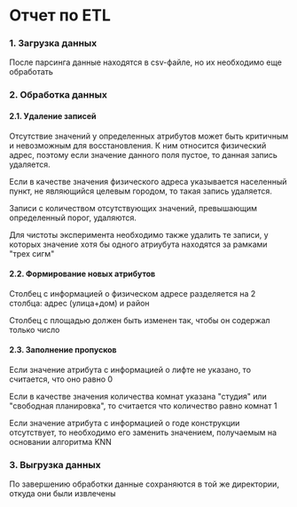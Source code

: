# Отчет по ETL
### 1. Загрузка данных
После парсинга данные находятся в csv-файле, но их необходимо еще обработать

### 2. Обработка данных
#### 2.1. Удаление записей
Отсутствие значений у определенных атрибутов может быть критичным и невозможным для восстановления.
К ним относится физический адрес, поэтому если значение данного поля пустое, то данная запись удаляется.

Если в качестве значения физического адреса указывается населенный пункт, не являющийся целевым городом, 
то такая запись удаляется.

Записи с количеством отсутствующих значений, превышающим определенный порог, удаляются.

Для чистоты эксперимента необходимо также удалить те записи, у которых значение хотя бы одного атриубута находятся за рамками "трех сигм"

#### 2.2. Формирование новых атрибутов
Столбец с информацией о физическом адресе разделяется на 2 столбца: адрес (улица+дом) и район

Столбец с площадью должен быть изменен так, чтобы он содержал только число

#### 2.3. Заполнение пропусков
Если значение атрибута с информацией о лифте не указано, то считается, что оно равно 0

Если в качестве значения количества комнат указана "студия" или "свободная планировка", то считается что количество равно комнат 1

Если значение атрибута с информацией о годе конструкции отсутствует, то необходимо его заменить значением, получаемым на основании алгоритма KNN

### 3. Выгрузка данных
По завершению обработки данные сохраняются в той же директории, откуда они были извлечены

